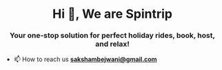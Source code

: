 <h1 align="center">Hi 👋, We are Spintrip</h1>
<h3 align="center">Your one-stop solution for perfect holiday rides, book, host, and relax!</h3>

- 📫 How to reach us **sakshambejwani@gmail.com**

<p align="left">
</p>
